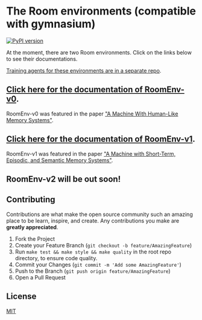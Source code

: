 # The Room environments (compatible with gymnasium)

[![PyPI version](https://badge.fury.io/py/room-env.svg)](https://badge.fury.io/py/room-env)

At the moment, there are two Room environments. Click on the links below to see their
documentations.

[Training agents for these environments are in a separate repo](https://github.com/tae898/explicit-memory).

## [Click here for the documentation of RoomEnv-v0](./README-v0.md).

RoomEnv-v0 was featured in the paper ["A Machine With Human-Like Memory Systems"](https://arxiv.org/abs/2204.01611).

## [Click here for the documentation of RoomEnv-v1](./README-v1.md).

RoomEnv-v1 was featured in the paper ["A Machine with Short-Term, Episodic, and Semantic Memory Systems"](https://doi.org/10.1609/aaai.v37i1.25075).

## RoomEnv-v2 will be out soon!

## Contributing

Contributions are what make the open source community such an amazing place to be learn, inspire, and create. Any contributions you make are **greatly appreciated**.

1. Fork the Project
1. Create your Feature Branch (`git checkout -b feature/AmazingFeature`)
1. Run `make test && make style && make quality` in the root repo directory, to ensure code quality.
1. Commit your Changes (`git commit -m 'Add some AmazingFeature'`)
1. Push to the Branch (`git push origin feature/AmazingFeature`)
1. Open a Pull Request

## License

[MIT](https://choosealicense.com/licenses/mit/)

